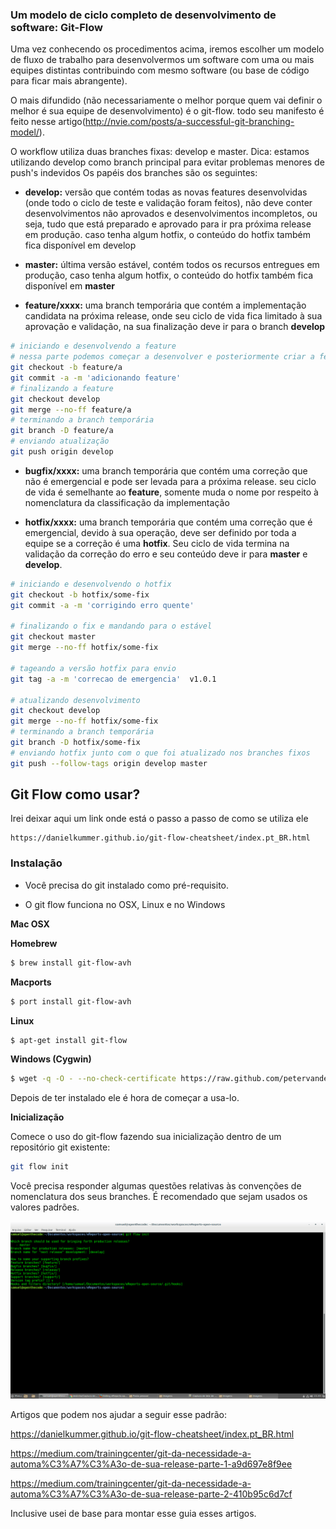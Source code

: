### Um modelo de ciclo completo de desenvolvimento de software: Git-Flow

Uma vez conhecendo os procedimentos acima, iremos escolher um modelo de fluxo de trabalho para desenvolvermos um software com uma ou mais equipes distintas contribuindo com mesmo software (ou base de código para ficar mais abrangente).

O mais difundido (não necessariamente o melhor porque quem vai definir o melhor é sua equipe de desenvolvimento) é o git-flow. todo seu manifesto é feito nesse artigo(http://nvie.com/posts/a-successful-git-branching-model/).

O workflow utiliza duas branches fixas: develop e master.
Dica: estamos utilizando develop como branch principal para evitar problemas menores de push's indevidos
Os papéis dos branches são os seguintes:

* **develop:** versão que contém todas as novas features desenvolvidas (onde todo o ciclo de teste e validação foram feitos), não deve conter desenvolvimentos não aprovados e desenvolvimentos incompletos, ou seja, tudo que está preparado e aprovado para ir pra próxima release em produção. caso tenha algum hotfix, o conteúdo do hotfix também fica disponível em develop

* **master:** última versão estável, contém todos os recursos entregues em produção, caso tenha algum hotfix, o conteúdo do hotfix também fica disponível em **master**

* **feature/xxxx:** uma branch temporária que contém a implementação candidata na próxima release, onde seu ciclo de vida fica limitado à sua aprovação e validação, na sua finalização deve ir para o branch **develop**

```sh
# iniciando e desenvolvendo a feature
# nessa parte podemos começar a desenvolver e posteriormente criar a feature
git checkout -b feature/a
git commit -a -m 'adicionando feature'
# finalizando a feature 
git checkout develop 
git merge --no-ff feature/a
# terminando a branch temporária
git branch -D feature/a
# enviando atualização
git push origin develop

```

* **bugfix/xxxx:** uma branch temporária que contém uma correção que não é emergencial e pode ser levada para a próxima release. seu ciclo de vida é semelhante ao **feature**, somente muda o nome por respeito à nomenclatura da classificação da implementação

* **hotfix/xxxx:** uma branch temporária que contém uma correção que é emergencial, devido à sua operação, deve ser definido por toda a equipe se a correção é uma **hotfix**. Seu ciclo de vida termina na validação da correção do erro e seu conteúdo deve ir para **master** e **develop**.

```sh
# iniciando e desenvolvendo o hotfix
git checkout -b hotfix/some-fix
git commit -a -m 'corrigindo erro quente'

# finalizando o fix e mandando para o estável
git checkout master
git merge --no-ff hotfix/some-fix

# tageando a versão hotfix para envio 
git tag -a -m 'correcao de emergencia'  v1.0.1

# atualizando desenvolvimento
git checkout develop
git merge --no-ff hotfix/some-fix
# terminando a branch temporária
git branch -D hotfix/some-fix
# enviando hotfix junto com o que foi atualizado nos branches fixos
git push --follow-tags origin develop master
```

## Git Flow como usar?

Irei deixar aqui um link onde está o passo a passo de como se utiliza ele

```
https://danielkummer.github.io/git-flow-cheatsheet/index.pt_BR.html
```

### Instalação

* Você precisa do git instalado como pré-requisito.

* O git flow funciona no OSX, Linux e no Windows

**Mac OSX**

**Homebrew**
```sh
$ brew install git-flow-avh
```

**Macports**
```sh
$ port install git-flow-avh 
```

**Linux**

```sh
$ apt-get install git-flow 
```

**Windows (Cygwin)**

```sh
$ wget -q -O - --no-check-certificate https://raw.github.com/petervanderdoes/gitflow-avh/develop/contrib/gitflow-installer.sh install stable | bash 
```

Depois de ter instalado ele é hora de começar a usa-lo.

**Inicialização**

Comece o uso do git-flow fazendo sua inicialização dentro de um repositório git existente:

```sh
git flow init
```

Você precisa responder algumas questões relativas às convenções de nomenclatura dos seus branches. É recomendado que sejam usados os valores padrões. 

<img src="https://github.com/samverneck/testinho/blob/master/Captura%20de%20tela%20de%202017-12-01%2021-45-02%20-%202.png">

Artigos que podem nos ajudar a seguir esse padrão:

https://danielkummer.github.io/git-flow-cheatsheet/index.pt_BR.html

https://medium.com/trainingcenter/git-da-necessidade-a-automa%C3%A7%C3%A3o-de-sua-release-parte-1-a9d697e8f9ee

https://medium.com/trainingcenter/git-da-necessidade-a-automa%C3%A7%C3%A3o-de-sua-release-parte-2-410b95c6d7cf

Inclusive usei de base para montar esse guia esses artigos.

